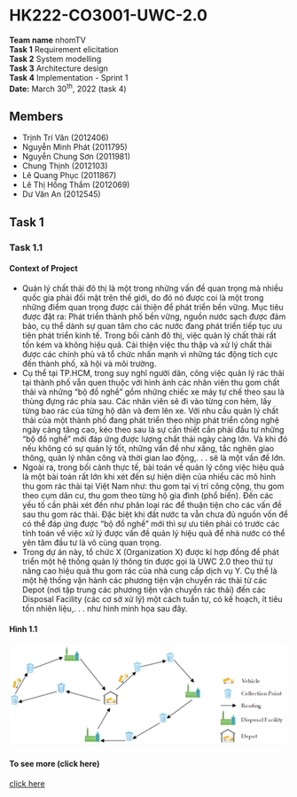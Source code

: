 # HK222-CO3001-UWC-2.0
**Team name** nhomTV\
**Task 1**  Requirement elicitation\
**Task 2**  System modelling\
**Task 3**  Architecture design\
**Task 4**  Implementation - Sprint 1\
**Date:** March 30<sup>th</sup>, 2022 (task 4)

## Members
- Trịnh Trí Văn (2012406)
- Nguyễn Minh Phát (2011795)
- Nguyễn Chung Sơn (2011981)
- Chung Thịnh (2012103)
- Lê Quang Phục (2011867)
- Lê Thị Hồng Thắm (2012069)
- Dư Văn An (2012545)

## Task 1
### Task 1.1
#### Context of Project
- Quản lý chất thải đô thị là một trong những vấn đề quan trọng mà nhiều quốc gia phải đối mặt trên
thế giới, do đó nó được coi là một trong những điểm quan trọng được cải thiện để phát triển bền vững.
Mục tiêu được đặt ra: Phát triển thành phố bền vững, nguồn nước sạch được đảm bảo, cụ thể dành sự
quan tâm cho các nước đang phát triển tiếp tục ưu tiên phát triển kinh tế.
Trong bối cảnh đô thị, việc quản lý chất thải rất tốn kém và không hiệu quả. Cải thiện việc thu thập
và xử lý chất thải được các chính phủ và tổ chức nhấn mạnh vì những tác động tích cực đến thành phố,
xã hội và môi trường.
- Cụ thể tại TP.HCM, trong suy nghĩ người dân, công việc quản lý rác thải tại thành phố vẫn quen
thuộc với hình ảnh các nhân viên thu gom chất thải và những “bộ đồ nghề” gồm những chiếc xe máy tự
chế theo sau là thùng đựng rác phía sau. Các nhân viên sẽ đi vào từng con hẻm, lấy từng bao rác của
từng hộ dân và đem lên xe. Với nhu cầu quản lý chất thải của một thành phố đang phát triển theo nhịp
phát triển công nghệ ngày càng tăng cao, kéo theo sau là sự cần thiết cần phải đầu tư những “bộ đồ
nghề” mới đáp ứng được lượng chất thải ngày càng lớn. Và khi đó nếu không có sự quản lý tốt, những
vấn đề như xăng, tắc nghẽn giao thông, quản lý nhân công và thời gian lao động,. . . sẽ là một vấn đề
lớn.
- Ngoài ra, trong bối cảnh thực tế, bài toán về quản lý công việc hiệu quả là một bài toán rất lớn khi
xét đến sự hiện diện của nhiều các mô hình thu gom rác thải tại Việt Nam như: thu gom tại vị trí công
cộng, thu gom theo cụm dân cư, thu gom theo từng hộ gia đình (phổ biến). Đến các yếu tố cần phải xét
đến như phân loại rác để thuận tiện cho các vấn đề sau thu gom rác thải.
Đặc biệt khi đất nước ta vẫn chưa đủ nguồn vốn để có thể đáp ứng được “bộ đồ nghề” mới thì sự ưu
tiên phải có trước các tính toán về việc xử lý được vấn đề quản lý hiệu quả để nhà nước có thể yên tâm
đầu tư là vô cùng quan trọng.
- Trong dự án này, tổ chức X (Organization X) được kí hợp đồng để phát triển một hệ thống quản
lý thông tin được gọi là UWC 2.0 theo thứ tự nâng cao hiệu quả thu gom rác của nhà cung cấp dịch vụ
Y. Cụ thể là một hệ thống vận hành các phương tiện vận chuyển rác thải từ các Depot (nơi tập trung
các phương tiện vận chuyển rác thải) đến các Disposal Facility (các cơ sở xử lý) một cách tuần tự, có kế
hoạch, ít tiêu tốn nhiên liệu,. . . như hình minh họa sau đây.

#### Hình 1.1
![Hình 1.1](/pictures/ForREADME/open.png?raw=true)

#### To see more (click here)
[click here](/pictures/)